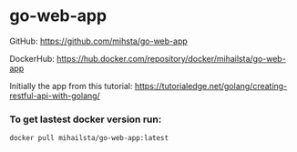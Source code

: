 # go-web-app

GitHub: https://github.com/mihsta/go-web-app

DockerHub: https://hub.docker.com/repository/docker/mihailsta/go-web-app

Initially the app from this tutorial: https://tutorialedge.net/golang/creating-restful-api-with-golang/

### To get lastest docker version run:

  ```docker pull mihailsta/go-web-app:latest```
